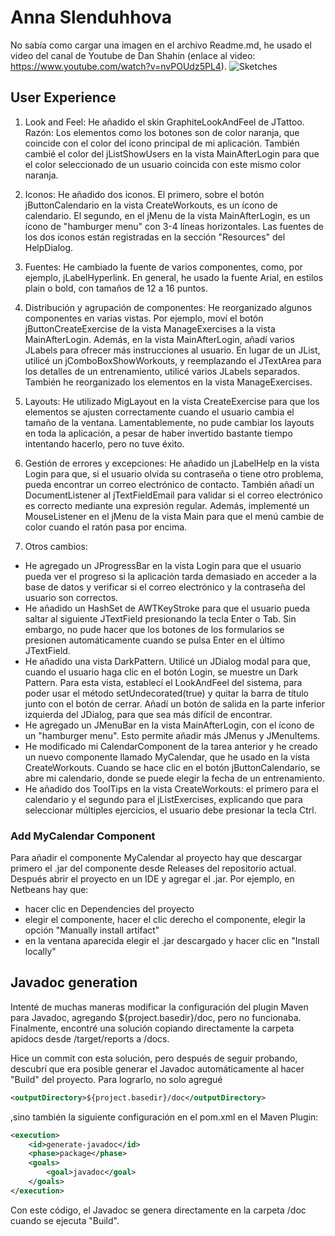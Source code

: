 # Anna Slenduhhova
No sabía como cargar una imagen en el archivo Readme.md, he usado el video del canal de Youtube de Dan Shahin (enlace al video: https://www.youtube.com/watch?v=nvPOUdz5PL4).
![Sketches](https://github.com/user-attachments/assets/a8b658c9-29c1-4759-be78-c602e94ac5a2)


## User Experience

1. Look and Feel: He añadido el skin GraphiteLookAndFeel de JTattoo. Razón: Los elementos como los botones son de color naranja, que coincide con el color del ícono principal de mi aplicación. También cambié el color del jListShowUsers en la vista MainAfterLogin para que el color seleccionado de un usuario coincida con este mismo color naranja.

2. Iconos: He añadido dos iconos. El primero, sobre el botón jButtonCalendario en la vista CreateWorkouts, es un ícono de calendario. El segundo, en el jMenu de la vista MainAfterLogin, es un ícono de "hamburger menu" con 3-4 líneas horizontales. Las fuentes de los dos iconos están registradas en la sección "Resources" del HelpDialog.

3. Fuentes: He cambiado la fuente de varios componentes, como, por ejemplo, jLabelHyperlink. En general, he usado la fuente Arial, en estilos plain o bold, con tamaños de 12 a 16 puntos.

4. Distribución y agrupación de componentes: He reorganizado algunos componentes en varias vistas. Por ejemplo, moví el botón jButtonCreateExercise de la vista ManageExercises a la vista MainAfterLogin. Además, en la vista MainAfterLogin, añadí varios JLabels para ofrecer más instrucciones al usuario. En lugar de un JList, utilicé un jComboBoxShowWorkouts, y reemplazando el JTextArea para los detalles de un entrenamiento, utilicé varios JLabels separados. También he reorganizado los elementos en la vista ManageExercises.

5. Layouts: He utilizado MigLayout en la vista CreateExercise para que los elementos se ajusten correctamente cuando el usuario cambia el tamaño de la ventana. Lamentablemente, no pude cambiar los layouts en toda la aplicación, a pesar de haber invertido bastante tiempo intentando hacerlo, pero no tuve éxito.

6. Gestión de errores y excepciones: He añadido un jLabelHelp en la vista Login para que, si el usuario olvida su contraseña o tiene otro problema, pueda encontrar un correo electrónico de contacto. También añadí un DocumentListener al jTextFieldEmail para validar si el correo electrónico es correcto mediante una expresión regular. Además, implementé un MouseListener en el jMenu de la vista Main para que el menú cambie de color cuando el ratón pasa por encima.

7. Otros cambios:

- He agregado un JProgressBar en la vista Login para que el usuario pueda ver el progreso si la aplicación tarda demasiado en acceder a la base de datos y verificar si el correo electrónico y la contraseña del usuario son correctos.
- He añadido un HashSet de AWTKeyStroke para que el usuario pueda saltar al siguiente JTextField presionando la tecla Enter o Tab. Sin embargo, no pude hacer que los botones de los formularios se presionen automáticamente cuando se pulsa Enter en el último JTextField.
- He añadido una vista DarkPattern. Utilicé un JDialog modal para que, cuando el usuario haga clic en el botón Login, se muestre un Dark Pattern. Para esta vista, establecí el LookAndFeel del sistema, para poder usar el método setUndecorated(true) y quitar la barra de título junto con el botón de cerrar. Añadí un botón de salida en la parte inferior izquierda del JDialog, para que sea más difícil de encontrar.
- He agregado un JMenuBar en la vista MainAfterLogin, con el ícono de un "hamburger menu". Esto permite añadir más JMenus y JMenuItems.
- He modificado mi CalendarComponent de la tarea anterior y he creado un nuevo componente llamado MyCalendar, que he usado en la vista CreateWorkouts. Cuando se hace clic en el botón jButtonCalendario, se abre mi calendario, donde se puede elegir la fecha de un entrenamiento.
- He añadido dos ToolTips en la vista CreateWorkouts: el primero para el calendario y el segundo para el jListExercises, explicando que para seleccionar múltiples ejercicios, el usuario debe presionar la tecla Ctrl.

### Add MyCalendar Component
Para añadir el componente MyCalendar al proyecto hay que descargar primero el .jar del componente desde Releases del repositorio actual. Después abrir el proyecto en un IDE y agregar el .jar. Por ejemplo, en Netbeans hay que: 
  - hacer clic en Dependencies del proyecto
  - elegir el componente, hacer el clic derecho el componente, elegir la opción "Manually install artifact"
  - en la ventana aparecida elegir el .jar descargado y hacer clic en "Install locally"

## Javadoc generation
Intenté de muchas maneras modificar la configuración del plugin Maven para Javadoc, agregando <outputDirectory>${project.basedir}/doc</outputDirectory>, pero no funcionaba. Finalmente, encontré una solución copiando directamente la carpeta apidocs desde /target/reports a /docs.

Hice un commit con esta solución, pero después de seguir probando, descubrí que era posible generar el Javadoc automáticamente al hacer "Build" del proyecto. Para lograrlo, no solo agregué 

```xml
<outputDirectory>${project.basedir}/doc</outputDirectory>
```
,sino también la siguiente configuración en el pom.xml en el Maven Plugin:

```xml
<execution>
    <id>generate-javadoc</id>
    <phase>package</phase>
    <goals>
        <goal>javadoc</goal>
    </goals>
</execution>
```

Con este código, el Javadoc se genera directamente en la carpeta /doc cuando se ejecuta "Build".
